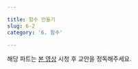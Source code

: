 ```yaml
---

title: 함수 만들기
slug: 6-2
category: '6. 함수'

---
```


해당 파트는 [본 영상](https://www.youtube.com/watch?v=pq7GYqVKHF4) 시청 후 교안을 정독해주세요. 